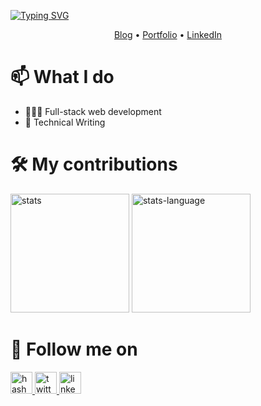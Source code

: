 [![Typing SVG](https://readme-typing-svg.demolab.com?font=Fira+Code&duration=3000&pause=1000&color=008BF7&random=false&width=435&lines=Full-stack+Web+Developer;I+am+Emmanuel+Isenah+%F0%9F%99%82;Always+learning+new+things;Feel+free+to+look+around)](https://git.io/typing-svg)

<p align="center">
  <a href="//blog.emmanuelisenah.com">Blog</a> • 
  <a href="//emmanuelisenah.com">Portfolio</a> • 
  <a href="//linkedin.com/in/emmanuel-isenah-541593190">LinkedIn</a>
</p>

# 📫 What I do
- 👨🏾‍💻 Full-stack web development
- 📝 Technical Writing

# 🛠️ My contributions 
<div align="left">
  <img alt="stats" height="190" src="https://github-readme-stats.vercel.app/api?username=Armadillidiid&count_private=true&show_icons=true&theme=tokyonight" />
  <img alt="stats-language" height="190" src="https://github-readme-stats.vercel.app/api/top-langs/?username=Armadillidiid&count_private=true&theme=tokyonight&layout=compact&hide=jupyter%20notebook,html,css" />
</div>

# 👀 Follow me on
<!-- - Hashnode: [@Debtless5329](https://hashnode.com/@Debtless5329)  -->
<!-- - LinkedIn: [Emmanuel Isenah](https://www.linkedin.com/in/emmanuel-isenah-541593190) -->

<div align="left">
  <a href="https://hashnode.com/@EIsenah" target="_blank">
    <img src="https://img.shields.io/badge/Debtless5329-blue?style=for-the-badge&logo=hashnode" height="35" alt="hashnode logo"  />
  </a>
   <a href="https://twitter.com/EIsenah" target="_blank">
    <img src="https://img.shields.io/badge/EIsenah-black?style=for-the-badge&logo=x" height="35" alt="twitter logo"  />
  </a>
    <a href="https://www.linkedin.com/in/emmanuel-isenah-541593190" target="_blank">
    <img src="https://img.shields.io/badge/Emmanuel%20Isenah-blue?style=for-the-badge&logo=linkedin" height="35" alt="linkedin logo"  />
  </a>
</div>
